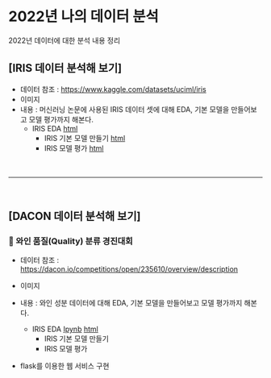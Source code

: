 # 2022년 나의 데이터 분석
 2022년 데이터에 대한 분석 내용 정리


## [IRIS 데이터 분석해 보기]
  * 데이터 참조 : https://www.kaggle.com/datasets/uciml/iris
  * 이미지 
  * 내용 : 머신러닝 논문에 사용된 IRIS 데이터 셋에 대해 EDA, 기본 모델을 만들어보고 모델 평가까지 해본다.
    * IRIS EDA [html](https://sim-yeonsoo.github.io/MyDataAnalysis/IRIS_BASIC01.html)
	  * IRIS 기본 모델 만들기 [html]()
	  * IRIS 모델 평가 [html]()
	  <br>
	<br>
-----
<br>
	  
## [DACON 데이터 분석해 보기]

### 🍷 와인 품질(Quality) 분류 경진대회
  * 데이터 참조 : https://dacon.io/competitions/open/235610/overview/description
  * 이미지 
  * 내용 :  와인 성분 데이터에 대해 EDA, 기본 모델을 만들어보고 모델 평가까지 해본다.
    * IRIS EDA [Ipynb](https://github.com/Sim-Yeonsoo/MyDataAnalysis/blob/main/Wine_Quality_EDA.ipynb)  [html]([https://Sim-Yeonsoo](https://sim-yeonsoo.github.io)/MyDataAnalysis/blob/main/Wine_Quality_EDA.html)
	  * IRIS 기본 모델 만들기
	  * IRIS 모델 평가
  
  * flask를 이용한 웹 서비스 구현
